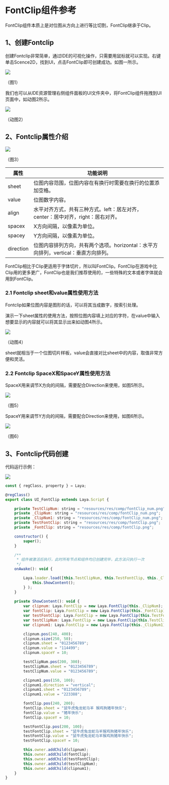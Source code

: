 # FontClip组件参考

FontClip组件本质上是对位图从方向上进行等比切割，FontClip继承于Clip。

[FontClip API]:https://layaair.layabox.com/3.x/api/Chinese/index.html?version=3.0.0&type=2D&category=UI&class=laya.ui.FontClip



## 1、创建Fontclip

创建Fontclip非常简单，通过IDE的可视化操作，只需要用鼠标就可以实现。右键单击Scence2D，找到UI，点击FontClip即可创建成功。如图一所示。

![](img/1.png) 

（图1）

我们也可以从IDE资源管理右侧组件面板的UI文件夹中，将FontClip组件拖拽到UI页面中，如动图2所示。

![](img/2.gif) 

（动图2）

## 2、Fontclip属性介绍

![](img/3.png) 

（图3）

| 属性      | 功能说明                                                     |
| --------- | ------------------------------------------------------------ |
| sheet     | 位图内容范围，位图内容在有换行时需要在换行的位置添加空格。   |
| value     | 位图数字内容。                                               |
| align     | 水平对齐方式，共有三种方式。left：居左对齐，center：居中对齐，right：居右对齐。 |
| spacex    | X方向间隔，以像素为单位。                                    |
| spacey    | Y方向间隔，以像素为单位。                                    |
| direction | 位图内容排列方向，共有两个选项。horizontal：水平方向排列，vertical：垂直方向排列。 |

FontClip相比于Clip更适用于字体切片，所以叫FontClip。FontClip在游戏中比Clip用的更多更广，FontClip也是我们推荐使用的，一些特殊的文本或者字体就会用到FontClip。

### 2.1 Fontclip sheet和value属性使用方法

Fontclip如果位图内容是图形的话，可以将其当成数字，按索引处理。

演示一下sheet属性的使用方法，按照位图内容填上对应的字符，在value中输入想要显示的内容就可以将其显示出来如动图4所示。

![](img/4.gif) 

（动图4）

sheet就相当于一个位图切片样板，value会直接对比sheet中的内容，取值非常方便和灵活。

### 2.2 Fontclip SpaceX和SpaceY属性使用方法

SpaceX用来调节X方向的间隔，需要配合Direction来使用，如图5所示。

![](img/5.png) 

（图5）

SpaceY用来调节Y方向的间隔，需要配合Direction来使用，如图6所示。

![](img/6.png) 

（图6）

## 3、Fontclip代码创建

代码运行示例：

![](img/7.png) 



```javascript
const { regClass, property } = Laya;

@regClass()
export class UI_FontClip extends Laya.Script {

    private TestClipNum: string = "resources/res/comp/fontClip_num.png";
    private _ClipNum: string = "resources/res/comp/fontClip_num.png";
    private _ClipNum1: string = "resources/res/comp/fontClip_num.png";
    private TestFontClip: string = "resources/res/comp/fontClip.png";
    private _FontClip: string = "resources/res/comp/fontClip.png";

    constructor() {
        super();
    }

    /**
     * 组件被激活后执行，此时所有节点和组件均已创建完毕，此方法只执行一次
     */
    onAwake(): void {

        Laya.loader.load([this.TestClipNum, this.TestFontClip, this._ClipNum, this._FontClip, this._ClipNum1]).then( ()=>{
            this.ShowContent();
        } );
    }
    
    private ShowContent(): void {
        var clipnum: Laya.FontClip = new Laya.FontClip(this._ClipNum);
        var fontClip: Laya.FontClip = new Laya.FontClip(this._FontClip);
        var testFontClip: Laya.FontClip = new Laya.FontClip(this.TestFontClip);
        var testClipNum: Laya.FontClip = new Laya.FontClip(this.TestClipNum);
        var clipnum1: Laya.FontClip = new Laya.FontClip(this._ClipNum1);

        clipnum.pos(240, 400);
        clipnum.size(250, 50);
        clipnum.sheet = "0123456789";
        clipnum.value = "114499";
        clipnum.spaceY = 10;

        testClipNum.pos(200, 300);
        testClipNum.sheet = "0123456789";
        testClipNum.value = "0123456789";

        clipnum1.pos(150, 100);
        clipnum1.direction = "vertical";
        clipnum1.sheet = "0123456789";
        clipnum1.value = "223388";

        fontClip.pos(240, 200);
        fontClip.sheet = "鼠牛虎兔龙蛇马羊 猴鸡狗猪年快乐";
        fontClip.value = "猪年快乐";
        fontClip.spaceY = 10;

        testFontClip.pos(200, 100);
        testFontClip.sheet = "鼠牛虎兔龙蛇马羊猴鸡狗猪年快乐";
        testFontClip.value = "鼠牛虎兔龙蛇马羊猴鸡狗猪年快乐";
        testFontClip.spaceY = 10;

        this.owner.addChild(clipnum);
        this.owner.addChild(fontClip);
        this.owner.addChild(testFontClip);
        this.owner.addChild(testClipNum);
        this.owner.addChild(clipnum1);
    }
}
```


